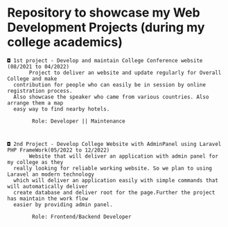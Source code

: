 # Repository to showcase my Web Development Projects (during my college academics)

    ◘ 1st project - Develop and maintain College Conference website (08/2021 to 04/2022)
           Project to deliver an website and update regularly for Overall College and make 
      contribution for people who can easily be in session by online registration process. 
      Also showcase the speaker who came from various countries. Also arrange them a map 
      easy way to find nearby hotels. 
            
            Role: Developer || Maintenance
 
 #
    ◘ 2nd Project - Develop College Website with AdminPanel using Laravel PHP FrameWork(05/2022 to 12/2022) 
           Website that will deliver an application with admin panel for my college as they
      really looking for reliable working website. So we plan to using Laravel an modern technology
      which will deliver an application easily with simple commands that will automatically deliver 
      create database and deliver root for the page.Further the project has maintain the work flow 
      easier by providing admin panel.
      
            Role: Frontend/Backend Developer
